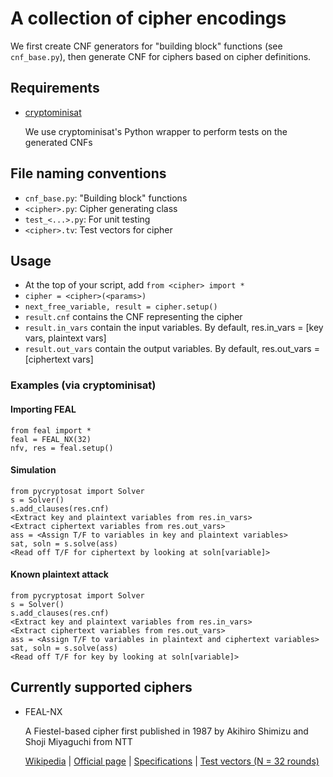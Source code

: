 # A collection of cipher encodings
We first create CNF generators for "building block" functions (see `cnf_base.py`), then generate CNF for ciphers based on cipher definitions.

## Requirements
* [cryptominisat](https://github.com/msoos/cryptominisat)

  We use cryptominisat's Python wrapper to perform tests on the generated CNFs

## File naming conventions
* `cnf_base.py`: "Building block" functions
* `<cipher>.py`: Cipher generating class
* `test_<...>.py`: For unit testing
* `<cipher>.tv`: Test vectors for cipher

## Usage
* At the top of your script, add `from <cipher> import *`
* `cipher = <cipher>(<params>)`
* `next_free_variable, result = cipher.setup()`
* `result.cnf` contains the CNF representing the cipher
* `result.in_vars` contain the input variables. By default, res.in_vars = [key vars, plaintext vars]
* `result.out_vars` contain the output variables. By default, res.out_vars = [ciphertext vars]

### Examples (via cryptominisat)
#### Importing FEAL
```
from feal import *
feal = FEAL_NX(32)
nfv, res = feal.setup()
```

#### Simulation
```
from pycryptosat import Solver
s = Solver()
s.add_clauses(res.cnf)
<Extract key and plaintext variables from res.in_vars>
<Extract ciphertext variables from res.out_vars>
ass = <Assign T/F to variables in key and plaintext variables>
sat, soln = s.solve(ass)
<Read off T/F for ciphertext by looking at soln[variable]>
```

#### Known plaintext attack
```
from pycryptosat import Solver
s = Solver()
s.add_clauses(res.cnf)
<Extract key and plaintext variables from res.in_vars>
<Extract ciphertext variables from res.out_vars>
ass = <Assign T/F to variables in plaintext and ciphertext variables>
sat, soln = s.solve(ass)
<Read off T/F for key by looking at soln[variable]>
```

## Currently supported ciphers
* FEAL-NX

  A Fiestel-based cipher first published in 1987 by Akihiro Shimizu and Shoji Miyaguchi from NTT

  [Wikipedia](https://en.wikipedia.org/wiki/FEAL) |
[Official page](http://info.isl.ntt.co.jp/crypt/eng/archive/index.html#feal) |
[Specifications](http://info.isl.ntt.co.jp/crypt/eng/archive/dl/feal/call-3e.pdf) |
[Test vectors (N = 32 rounds)](http://info.isl.ntt.co.jp/crypt/eng/archive/dl/feal/call-5.zip)
